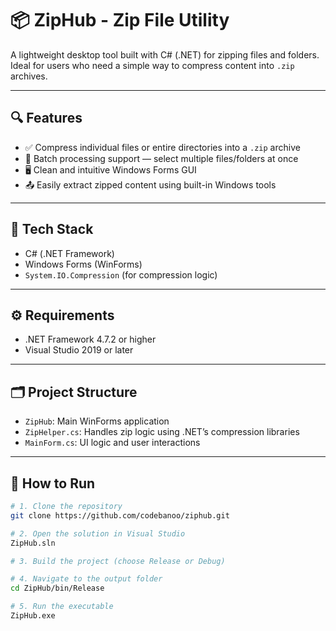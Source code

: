 # 📦 ZipHub - Zip File Utility

A lightweight desktop tool built with C# (.NET) for zipping files and folders. Ideal for users who need a simple way to compress content into `.zip` archives.

---

## 🔍 Features

- ✅ Compress individual files or entire directories into a `.zip` archive
- 📁 Batch processing support — select multiple files/folders at once
- 🖥️ Clean and intuitive Windows Forms GUI
- 📤 Easily extract zipped content using built-in Windows tools

---

## 🧰 Tech Stack

- C# (.NET Framework)
- Windows Forms (WinForms)
- `System.IO.Compression` (for compression logic)

---

## ⚙️ Requirements

- .NET Framework 4.7.2 or higher
- Visual Studio 2019 or later

---

## 🗂️ Project Structure

- `ZipHub`: Main WinForms application
- `ZipHelper.cs`: Handles zip logic using .NET’s compression libraries
- `MainForm.cs`: UI logic and user interactions

---

## 🚀 How to Run

```bash
# 1. Clone the repository
git clone https://github.com/codebanoo/ziphub.git

# 2. Open the solution in Visual Studio
ZipHub.sln

# 3. Build the project (choose Release or Debug)

# 4. Navigate to the output folder
cd ZipHub/bin/Release

# 5. Run the executable
ZipHub.exe
